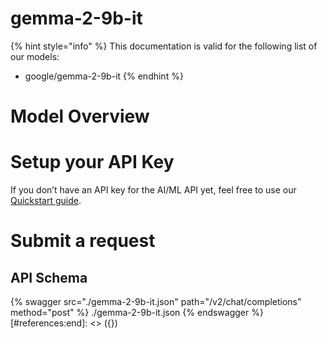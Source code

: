 [#references:start]: <> ({ "template": "openapi" })
# gemma-2-9b-it

{% hint style="info" %}
This documentation is valid for the following list of our models:
* google/gemma-2-9b-it
{% endhint %}

# Model Overview


# Setup your API Key
If you don’t have an API key for the AI/ML API yet, feel free to use our [Quickstart guide](https://docs.aimlapi.com/quickstart/setting-up).

# Submit a request
## API Schema
{% swagger src="./gemma-2-9b-it.json" path="/v2/chat/completions" method="post" %}
./gemma-2-9b-it.json
{% endswagger %}
[#references:end]: <> ({})